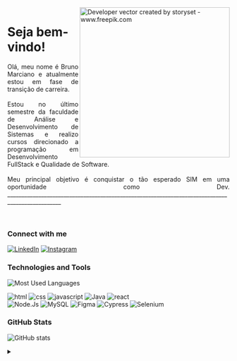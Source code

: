 <img align="right" alt="Developer vector created by storyset - www.freepik.com" height="340" src="https://github.com/user-attachments/assets/58c435b2-159d-4390-9415-ac749ac7d033">

<h1>Seja bem-vindo!</h1>

<p align="justify">Olá, meu nome é Bruno Marciano e atualmente estou em fase de transição de carreira.
<br> <br>Estou no último semestre da faculdade de Análise e Desenvolvimento de Sistemas e realizo cursos direcionado a programação em Desenvolvimento FullStack e Qualidade de Software.
<br><br>Meu principal objetivo é conquistar o tão esperado SIM em uma oportunidade como Dev.
_________________________________________________________________________________________________
<p/>
<br>

### Connect with me
[![LinkedIn](https://img.shields.io/badge/-LinkedIn-000?style=for-the-badge&logo=linkedin&logoColor=3AAAFE&color:FFF)](https://www.linkedin.com/in/obrunomarciano/)
[![Instagram](https://img.shields.io/badge/-Instagram-000?style=for-the-badge&logo=instagram&logoColor=3AAAFE&color:FFF)](https://www.instagram.com/brunotechdev/)



### Technologies and Tools
![Most Used Languages](https://github-readme-stats-git-masterrstaa-rickstaa.vercel.app/api/top-langs/?username=obrunomarciano&layout=compact&langs_count=5&show_icons=true&title_color=BF5DF9&=html,css,scss&bg_color=000&text_color=8B8B8B&border_radius=3&border_color=FFF&count_private=true)

<div align>
<img  src="https://img.shields.io/badge/HTML5-000?style=for-the-badge&logo=html5&logoColor=BF5DF9" alt="html" />
<img  src="https://img.shields.io/badge/CSS3-000?style=for-the-badge&logo=css3&logoColor=BF5DF9" alt="css" />
<img  src="https://img.shields.io/badge/JavaScript-000?style=for-the-badge&logo=javascript&logoColor=BF5DF9" alt="javascript"  />
<img  src="https://img.shields.io/badge/java-000?style=for-the-badge&logo=openjdk&logoColor=BF5DF9" alt="Java" />
<img  src="https://img.shields.io/badge/React-000?style=for-the-badge&logo=react&logoColor=BF5DF9" alt="react" />
<br/>
<img  src="https://img.shields.io/badge/Node.js-000?style=for-the-badge&logo=node.js&logoColor=BF5DF9" alt="Node.Js" />
<img  src="https://img.shields.io/badge/mysql-000?style=for-the-badge&logo=mysql&logoColor=BF5DF9" alt="MySQL" />
<img  src="https://img.shields.io/badge/figma-000?style=for-the-badge&logo=figma&logoColor=BF5DF9" alt="Figma" />
<img  src="https://img.shields.io/badge/cypress-000?style=for-the-badge&logo=cypress&logoColor=BF5DF9" alt="Cypress" />
<img  src="https://img.shields.io/badge/selenium-000?style=for-the-badge&logo=selenium&logoColor=BF5DF9" alt="Selenium" />

### GitHub Stats
![GitHub stats](https://github-readme-stats-git-masterrstaa-rickstaa.vercel.app/api?username=obrunomarciano&hide_title=true&show_icons=true&include_all_commits=false&count_private=true&line_height=25&hide=issues&bg_color=000&title_color=3AAAFE&&text_color=FFF&border_radius=3&border_color=FFFc&icon_color=3AAAFE&&theme=jolly)

<details align="left">
  <summary></summary> 
 
  - Badges by <a href="https://shields.io/">shields.io</a><br>
  - GitHub Stats by <a href="https://github.com/anuraghazra/github-readme-stats">anuraghazra</a>
  - Developer vector created by <a href="https://www.freepik.com/vectors/developer">storyset - www.freepik.com</a> (edited by author)
 
  <div align="right">Made by <a href="https://github.com/obrunomarciano">BM</a>.</div>

</details>





</div>
